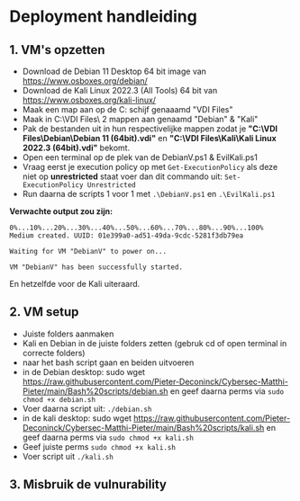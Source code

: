 # Deployment handleiding

## 1. VM's opzetten

- Download de Debian 11 Desktop 64 bit image van https://www.osboxes.org/debian/
- Download de Kali Linux 2022.3 (All Tools) 64 bit van https://www.osboxes.org/kali-linux/
- Maak een map aan op de C: schijf genaaamd "VDI Files"
- Maak in C:\VDI Files\ 2 mappen aan genaamd "Debian" & "Kali"
- Pak de bestanden uit in hun respectivelijke mappen zodat je **"C:\VDI Files\Debian\Debian 11 (64bit).vdi"** en **"C:\VDI Files\Kali\Kali Linux 2022.3 (64bit).vdi"** bekomt.
- Open een terminal op de plek van de DebianV.ps1 & EvilKali.ps1
- Vraag eerst je execution policy op met `Get-ExecutionPolicy` als deze niet op **unrestricted** staat voer dan dit commando uit: `Set-ExecutionPolicy Unrestricted`
- Run daarna de scripts 1 voor 1 met `.\DebianV.ps1` en `.\EvilKali.ps1`

**Verwachte output zou zijn:**

    0%...10%...20%...30%...40%...50%...60%...70%...80%...90%...100%
    Medium created. UUID: 01e399a0-ad51-49da-9cdc-5281f3db79ea

    Waiting for VM "DebianV" to power on...

    VM "DebianV" has been successfully started.

En hetzelfde voor de Kali uiteraard.

## 2. VM setup

- Juiste folders aanmaken
- Kali en Debian in de juiste folders zetten (gebruk cd of open terminal in correcte folders)
- naar het bash script gaan en beiden uitvoeren
- in de Debian desktop: sudo wget https://raw.githubusercontent.com/Pieter-Deconinck/Cybersec-Matthi-Pieter/main/Bash%20scripts/debian.sh en geef daarna perms via `sudo chmod +x debian.sh`
- Voer daarna script uit: `./debian.sh`
- in de kali desktop: sudo wget https://raw.githubusercontent.com/Pieter-Deconinck/Cybersec-Matthi-Pieter/main/Bash%20scripts/kali.sh en geef daarna perms via `sudo chmod +x kali.sh`
- Geef juiste perms `sudo chmod +x kali.sh`
- Voer script uit `./kali.sh`

## 3. Misbruik de vulnurability
